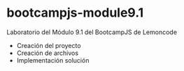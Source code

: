 # bootcampjs-module9.1

Laboratorio del Módulo 9.1 del BootcampJS de Lemoncode

- Creación del proyecto
- Creación de archivos
- Implementación solución
